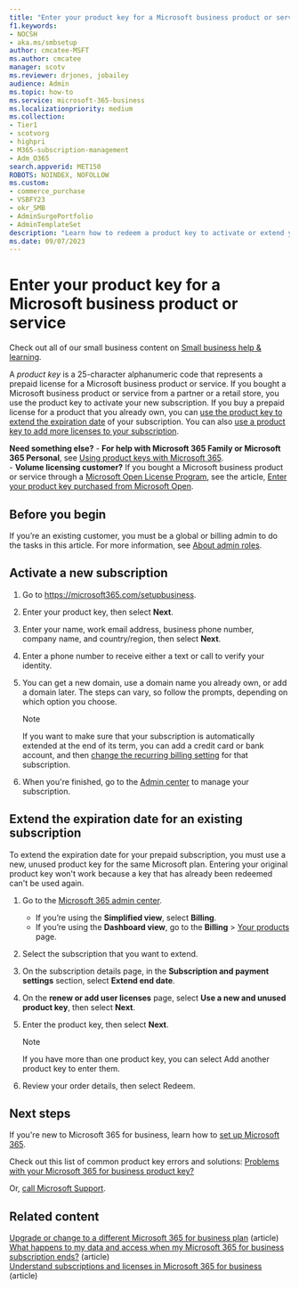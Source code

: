 ```yaml
---
title: "Enter your product key for a Microsoft business product or service"
f1.keywords:
- NOCSH
- aka.ms/smbsetup
author: cmcatee-MSFT
ms.author: cmcatee
manager: scotv
ms.reviewer: drjones, jobailey
audience: Admin
ms.topic: how-to
ms.service: microsoft-365-business
ms.localizationpriority: medium
ms.collection:
- Tier1
- scotvorg
- highpri 
- M365-subscription-management 
- Adm_O365
search.appverid: MET150
ROBOTS: NOINDEX, NOFOLLOW
ms.custom: 
- commerce_purchase
- VSBFY23
- okr_SMB
- AdminSurgePortfolio
- AdminTemplateSet
description: "Learn how to redeem a product key to activate or extend your Microsoft business subscription." 
ms.date: 09/07/2023
---
```


# Enter your product key for a Microsoft business product or service

Check out all of our small business content on [Small business help & learning](https://go.microsoft.com/fwlink/?linkid=2224585).

A *product key* is a 25-character alphanumeric code that represents a prepaid license for a Microsoft business product or service. If you bought a Microsoft business product or service from a partner or a retail store, you use the product key to activate your new subscription. If you buy a prepaid license for a product that you already own, you can [use the product key to extend the expiration date](#extend-the-expiration-date-for-an-existing-subscription) of your subscription. You can also [use a product key to add more licenses to your subscription](licenses/buy-licenses.md#add-licenses-to-a-prepaid-subscription-by-using-a-microsoft-365-product-key).

**Need something else?**
    - **For help with Microsoft 365 Family or Microsoft 365 Personal**, see [Using product keys with Microsoft 365](https://support.microsoft.com/office/12a5763a-d45c-4685-8c95-a44500213759).  
    - **Volume licensing customer?** If you bought a Microsoft business product or service through a [Microsoft Open License Program](https://go.microsoft.com/fwlink/p/?LinkID=613298), see the article, [Enter your product key purchased from Microsoft Open](purchases-from-microsoft-open.md).
  
## Before you begin

If you’re an existing customer, you must be a global or billing admin to do the tasks in this article. For more information, see [About admin roles](../admin/add-users/about-admin-roles.md).

## Activate a new subscription

1. Go to <a href="https://go.microsoft.com/fwlink/p/?LinkId=839911" target="_blank">https://microsoft365.com/setupbusiness</a>.

2. Enter your product key, then select **Next**.

3. Enter your name, work email address, business phone number, company name, and country/region, then select **Next**.

4. Enter a phone number to receive either a text or call to verify your identity.

5. You can get a new domain, use a domain name you already own, or add a domain later. The steps can vary, so follow the prompts, depending on which option you choose.

    > [!NOTE]
    > If you want to make sure that your subscription is automatically extended at the end of its term, you can add a credit card or bank account, and then [change the recurring billing setting](subscriptions/renew-your-subscription.md#change-the-recurring-billing-setting) for that subscription.

6. When you're finished, go to the <a href="https://go.microsoft.com/fwlink/p/?linkid=2024339" target="_blank">Admin center</a> to manage your subscription.

## Extend the expiration date for an existing subscription

To extend the expiration date for your prepaid subscription, you must use a new, unused product key for the same Microsoft plan. Entering your original product key won't work because a key that has already been redeemed can't be used again.

1. Go to the <a href="https://go.microsoft.com/fwlink/p/?linkid=2024339" target="_blank">Microsoft 365 admin center</a>.
    - If you’re using the **Simplified view**, select **Billing**.
    - If you’re using the **Dashboard view**, go to the **Billing** > <a href="https://go.microsoft.com/fwlink/p/?linkid=842054" target="_blank">Your products</a> page.
2. Select the subscription that you want to extend.
3. On the subscription details page, in the **Subscription and payment settings** section, select **Extend end date**.
4. On the **renew or add user licenses** page, select **Use a new and unused product key**, then select **Next**.
5. Enter the product key, then select **Next**.

    > [!NOTE]
    > If you have more than one product key, you can select Add another product key to enter them.

6. Review your order details, then select Redeem.

## Next steps

If you're new to Microsoft 365 for business, learn how to [set up Microsoft 365](../admin/setup/setup.md).

Check out this list of common product key errors and solutions: [Problems with your Microsoft 365 for business product key?](product-key-errors-and-solutions.md)
  
Or, [call Microsoft Support](../admin/get-help-support.md).

## Related content

[Upgrade or change to a different Microsoft 365 for business plan](subscriptions/upgrade-to-different-plan.md) (article)\
[What happens to my data and access when my Microsoft 365 for business subscription ends?](./subscriptions/what-if-my-subscription-expires.md) (article)\
[Understand subscriptions and licenses in Microsoft 365 for business](./licenses/subscriptions-and-licenses.md) (article)

